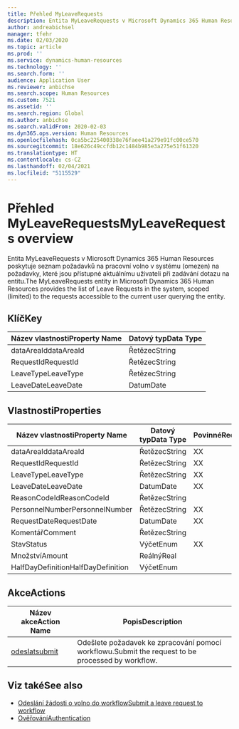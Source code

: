 ```yaml
---
title: Přehled MyLeaveRequests
description: Entita MyLeaveRequests v Microsoft Dynamics 365 Human Resources poskytuje seznam požadavků na pracovní volno v systému (omezen) na požadavky, které jsou přístupné aktuálnímu uživateli při zadávání dotazu na entitu.
author: andreabichsel
manager: tfehr
ms.date: 02/03/2020
ms.topic: article
ms.prod: ''
ms.service: dynamics-human-resources
ms.technology: ''
ms.search.form: ''
audience: Application User
ms.reviewer: anbichse
ms.search.scope: Human Resources
ms.custom: 7521
ms.assetid: ''
ms.search.region: Global
ms.author: anbichse
ms.search.validFrom: 2020-02-03
ms.dyn365.ops.version: Human Resources
ms.openlocfilehash: 0ca5bc225400338e76faee41a279e91fc00ce570
ms.sourcegitcommit: 18e626c49ccfdb12c1484b985e3a275e51f61320
ms.translationtype: HT
ms.contentlocale: cs-CZ
ms.lasthandoff: 02/04/2021
ms.locfileid: "5115529"
---
```

# <a name="myleaverequests-overview"></a><span data-ttu-id="069e9-103">Přehled MyLeaveRequests</span><span class="sxs-lookup"><span data-stu-id="069e9-103">MyLeaveRequests overview</span></span>

<span data-ttu-id="069e9-104">Entita MyLeaveRequests v Microsoft Dynamics 365 Human Resources poskytuje seznam požadavků na pracovní volno v systému (omezen) na požadavky, které jsou přístupné aktuálnímu uživateli při zadávání dotazu na entitu.</span><span class="sxs-lookup"><span data-stu-id="069e9-104">The MyLeaveRequests entity in Microsoft Dynamics 365 Human Resources provides the list of Leave Requests in the system, scoped (limited) to the requests accessible to the current user querying the entity.</span></span>

## <a name="key"></a><span data-ttu-id="069e9-105">Klíč</span><span class="sxs-lookup"><span data-stu-id="069e9-105">Key</span></span>

  | <span data-ttu-id="069e9-106">Název vlastnosti</span><span class="sxs-lookup"><span data-stu-id="069e9-106">Property Name</span></span> | <span data-ttu-id="069e9-107">Datový typ</span><span class="sxs-lookup"><span data-stu-id="069e9-107">Data Type</span></span> |
  |---------------|-----------|
  | <span data-ttu-id="069e9-108">dataAreaId</span><span class="sxs-lookup"><span data-stu-id="069e9-108">dataAreaId</span></span>    | <span data-ttu-id="069e9-109">Řetězec</span><span class="sxs-lookup"><span data-stu-id="069e9-109">String</span></span>    |
  | <span data-ttu-id="069e9-110">RequestId</span><span class="sxs-lookup"><span data-stu-id="069e9-110">RequestId</span></span>     | <span data-ttu-id="069e9-111">Řetězec</span><span class="sxs-lookup"><span data-stu-id="069e9-111">String</span></span>    |
  | <span data-ttu-id="069e9-112">LeaveType</span><span class="sxs-lookup"><span data-stu-id="069e9-112">LeaveType</span></span>     | <span data-ttu-id="069e9-113">Řetězec</span><span class="sxs-lookup"><span data-stu-id="069e9-113">String</span></span>    |
  | <span data-ttu-id="069e9-114">LeaveDate</span><span class="sxs-lookup"><span data-stu-id="069e9-114">LeaveDate</span></span>     | <span data-ttu-id="069e9-115">Datum</span><span class="sxs-lookup"><span data-stu-id="069e9-115">Date</span></span>      |
  
## <a name="properties"></a><span data-ttu-id="069e9-116">Vlastnosti</span><span class="sxs-lookup"><span data-stu-id="069e9-116">Properties</span></span>

  | <span data-ttu-id="069e9-117">Název vlastnosti</span><span class="sxs-lookup"><span data-stu-id="069e9-117">Property Name</span></span>     | <span data-ttu-id="069e9-118">Datový typ</span><span class="sxs-lookup"><span data-stu-id="069e9-118">Data Type</span></span> | <span data-ttu-id="069e9-119">Povinné</span><span class="sxs-lookup"><span data-stu-id="069e9-119">Required</span></span> |
  |-------------------|-----------|----------|
  | <span data-ttu-id="069e9-120">dataAreaId</span><span class="sxs-lookup"><span data-stu-id="069e9-120">dataAreaId</span></span>        | <span data-ttu-id="069e9-121">Řetězec</span><span class="sxs-lookup"><span data-stu-id="069e9-121">String</span></span>    | <span data-ttu-id="069e9-122">X</span><span class="sxs-lookup"><span data-stu-id="069e9-122">X</span></span>        |
  | <span data-ttu-id="069e9-123">RequestId</span><span class="sxs-lookup"><span data-stu-id="069e9-123">RequestId</span></span>         | <span data-ttu-id="069e9-124">Řetězec</span><span class="sxs-lookup"><span data-stu-id="069e9-124">String</span></span>    | <span data-ttu-id="069e9-125">X</span><span class="sxs-lookup"><span data-stu-id="069e9-125">X</span></span>        |
  | <span data-ttu-id="069e9-126">LeaveType</span><span class="sxs-lookup"><span data-stu-id="069e9-126">LeaveType</span></span>         | <span data-ttu-id="069e9-127">Řetězec</span><span class="sxs-lookup"><span data-stu-id="069e9-127">String</span></span>    | <span data-ttu-id="069e9-128">X</span><span class="sxs-lookup"><span data-stu-id="069e9-128">X</span></span>        |
  | <span data-ttu-id="069e9-129">LeaveDate</span><span class="sxs-lookup"><span data-stu-id="069e9-129">LeaveDate</span></span>         | <span data-ttu-id="069e9-130">Datum</span><span class="sxs-lookup"><span data-stu-id="069e9-130">Date</span></span>      | <span data-ttu-id="069e9-131">X</span><span class="sxs-lookup"><span data-stu-id="069e9-131">X</span></span>        |
  | <span data-ttu-id="069e9-132">ReasonCodeId</span><span class="sxs-lookup"><span data-stu-id="069e9-132">ReasonCodeId</span></span>      | <span data-ttu-id="069e9-133">Řetězec</span><span class="sxs-lookup"><span data-stu-id="069e9-133">String</span></span>    |          |
  | <span data-ttu-id="069e9-134">PersonnelNumber</span><span class="sxs-lookup"><span data-stu-id="069e9-134">PersonnelNumber</span></span>   | <span data-ttu-id="069e9-135">Řetězec</span><span class="sxs-lookup"><span data-stu-id="069e9-135">String</span></span>    | <span data-ttu-id="069e9-136">X</span><span class="sxs-lookup"><span data-stu-id="069e9-136">X</span></span>        |
  | <span data-ttu-id="069e9-137">RequestDate</span><span class="sxs-lookup"><span data-stu-id="069e9-137">RequestDate</span></span>       | <span data-ttu-id="069e9-138">Datum</span><span class="sxs-lookup"><span data-stu-id="069e9-138">Date</span></span>      | <span data-ttu-id="069e9-139">X</span><span class="sxs-lookup"><span data-stu-id="069e9-139">X</span></span>        |
  | <span data-ttu-id="069e9-140">Komentář</span><span class="sxs-lookup"><span data-stu-id="069e9-140">Comment</span></span>           | <span data-ttu-id="069e9-141">Řetězec</span><span class="sxs-lookup"><span data-stu-id="069e9-141">String</span></span>    |          |
  | <span data-ttu-id="069e9-142">Stav</span><span class="sxs-lookup"><span data-stu-id="069e9-142">Status</span></span>            | <span data-ttu-id="069e9-143">Výčet</span><span class="sxs-lookup"><span data-stu-id="069e9-143">Enum</span></span>      | <span data-ttu-id="069e9-144">X</span><span class="sxs-lookup"><span data-stu-id="069e9-144">X</span></span>        |
  | <span data-ttu-id="069e9-145">Množství</span><span class="sxs-lookup"><span data-stu-id="069e9-145">Amount</span></span>            | <span data-ttu-id="069e9-146">Reálný</span><span class="sxs-lookup"><span data-stu-id="069e9-146">Real</span></span>      |          |
  | <span data-ttu-id="069e9-147">HalfDayDefinition</span><span class="sxs-lookup"><span data-stu-id="069e9-147">HalfDayDefinition</span></span> | <span data-ttu-id="069e9-148">Výčet</span><span class="sxs-lookup"><span data-stu-id="069e9-148">Enum</span></span>      |          |

## <a name="actions"></a><span data-ttu-id="069e9-149">Akce</span><span class="sxs-lookup"><span data-stu-id="069e9-149">Actions</span></span>

 | <span data-ttu-id="069e9-150">Název akce</span><span class="sxs-lookup"><span data-stu-id="069e9-150">Action Name</span></span>                               | <span data-ttu-id="069e9-151">Popis</span><span class="sxs-lookup"><span data-stu-id="069e9-151">Description</span></span>                                     |
 |-------------------------------------------|-------------------------------------------------|
 | [<span data-ttu-id="069e9-152">odeslat</span><span class="sxs-lookup"><span data-stu-id="069e9-152">submit</span></span>](hr-developer-api-myleaverequests-submit.md)   | <span data-ttu-id="069e9-153">Odešlete požadavek ke zpracování pomocí workflowu.</span><span class="sxs-lookup"><span data-stu-id="069e9-153">Submit the request to be processed by workflow.</span></span> |

## <a name="see-also"></a><span data-ttu-id="069e9-154">Viz také</span><span class="sxs-lookup"><span data-stu-id="069e9-154">See also</span></span>

- [<span data-ttu-id="069e9-155">Odeslání žádosti o volno do workflow</span><span class="sxs-lookup"><span data-stu-id="069e9-155">Submit a leave request to workflow</span></span>](hr-developer-api-myleaverequests-submit.md)
- [<span data-ttu-id="069e9-156">Ověřování</span><span class="sxs-lookup"><span data-stu-id="069e9-156">Authentication</span></span>](hr-developer-api-authentication.md)